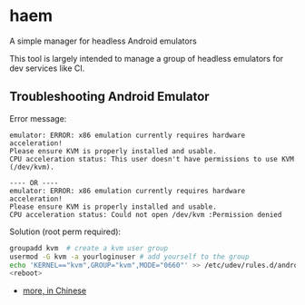 # haem
A simple manager for headless Android emulators

This tool is largely intended to manage a group of headless emulators for dev services like CI.

## Troubleshooting Android Emulator
Error message:
```
emulator: ERROR: x86 emulation currently requires hardware acceleration!
Please ensure KVM is properly installed and usable.
CPU acceleration status: This user doesn't have permissions to use KVM (/dev/kvm).

---- OR ----
emulator: ERROR: x86 emulation currently requires hardware acceleration!
Please ensure KVM is properly installed and usable.
CPU acceleration status: Could not open /dev/kvm :Permission denied
```
Solution (root perm required):
```bash
groupadd kvm  # create a kvm user group
usermod -G kvm -a yourloginuser # add yourself to the group
echo 'KERNEL=="kvm",GROUP="kvm",MODE="0660"' >> /etc/udev/rules.d/androidUseKVM.rules  # tell udev to grant kvm group the access to /dev/kvm
<reboot>
```

* [more, in Chinese](http://www.cnblogs.com/howdop/p/5347729.html)
